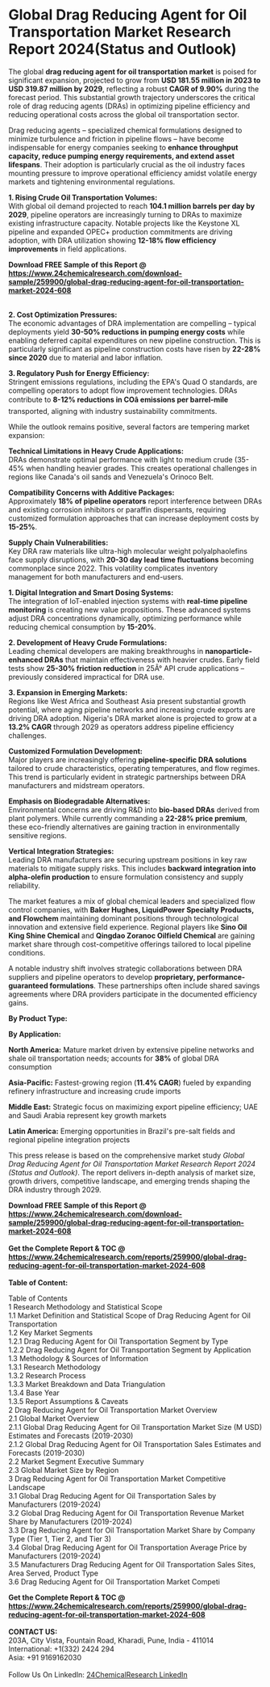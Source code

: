 <h1>Global Drag Reducing Agent for Oil Transportation Market Research Report 2024(Status and Outlook)</h1><p>The global <strong>drag reducing agent for oil transportation market</strong> is poised for significant expansion, projected to grow from <strong>USD 181.55 million in 2023 to USD 319.87 million by 2029</strong>, reflecting a robust <strong>CAGR of 9.90%</strong> during the forecast period. This substantial growth trajectory underscores the critical role of drag reducing agents (DRAs) in optimizing pipeline efficiency and reducing operational costs across the global oil transportation sector.</p><p>Drag reducing agents – specialized chemical formulations designed to minimize turbulence and friction in pipeline flows – have become indispensable for energy companies seeking to <strong>enhance throughput capacity, reduce pumping energy requirements, and extend asset lifespans</strong>. Their adoption is particularly crucial as the oil industry faces mounting pressure to improve operational efficiency amidst volatile energy markets and tightening environmental regulations.</p><p><strong>1. Rising Crude Oil Transportation Volumes:</strong><br>
With global oil demand projected to reach <strong>104.1 million barrels per day by 2029</strong>, pipeline operators are increasingly turning to DRAs to maximize existing infrastructure capacity. Notable projects like the Keystone XL pipeline and expanded OPEC+ production commitments are driving adoption, with DRA utilization showing <strong>12-18% flow efficiency improvements</strong> in field applications.</p><div><b>Download FREE Sample of this Report @ 
            <a href="https://www.24chemicalresearch.com/download-sample/259900/global-drag-reducing-agent-for-oil-transportation-market-2024-608">
            https://www.24chemicalresearch.com/download-sample/259900/global-drag-reducing-agent-for-oil-transportation-market-2024-608</a></b></div><br><p><strong>2. Cost Optimization Pressures:</strong><br>
The economic advantages of DRA implementation are compelling – typical deployments yield <strong>30-50% reductions in pumping energy costs</strong> while enabling deferred capital expenditures on new pipeline construction. This is particularly significant as pipeline construction costs have risen by <strong>22-28% since 2020</strong> due to material and labor inflation.</p><p><strong>3. Regulatory Push for Energy Efficiency:</strong><br>
Stringent emissions regulations, including the EPA's Quad O standards, are compelling operators to adopt flow improvement technologies. DRAs contribute to <strong>8-12% reductions in COâ emissions per barrel-mile</strong> transported, aligning with industry sustainability commitments.</p><p>While the outlook remains positive, several factors are tempering market expansion:</p><p><strong>Technical Limitations in Heavy Crude Applications:</strong><br>
	DRAs demonstrate optimal performance with light to medium crude (35-45% when handling heavier grades. This creates operational challenges in regions like Canada's oil sands and Venezuela's Orinoco Belt.</p><p><strong>Compatibility Concerns with Additive Packages:</strong><br>
	Approximately <strong>18% of pipeline operators</strong> report interference between DRAs and existing corrosion inhibitors or paraffin dispersants, requiring customized formulation approaches that can increase deployment costs by <strong>15-25%</strong>.</p><p><strong>Supply Chain Vulnerabilities:</strong><br>
	Key DRA raw materials like ultra-high molecular weight polyalphaolefins face supply disruptions, with <strong>20-30 day lead time fluctuations</strong> becoming commonplace since 2022. This volatility complicates inventory management for both manufacturers and end-users.</p><p><strong>1. Digital Integration and Smart Dosing Systems:</strong><br>
The integration of IoT-enabled injection systems with <strong>real-time pipeline monitoring</strong> is creating new value propositions. These advanced systems adjust DRA concentrations dynamically, optimizing performance while reducing chemical consumption by <strong>15-20%</strong>.</p><p><strong>2. Development of Heavy Crude Formulations:</strong><br>
Leading chemical developers are making breakthroughs in <strong>nanoparticle-enhanced DRAs</strong> that maintain effectiveness with heavier crudes. Early field tests show <strong>25-30% friction reduction</strong> in 25Â° API crude applications – previously considered impractical for DRA use.</p><p><strong>3. Expansion in Emerging Markets:</strong><br>
Regions like West Africa and Southeast Asia present substantial growth potential, where aging pipeline networks and increasing crude exports are driving DRA adoption. Nigeria's DRA market alone is projected to grow at a <strong>13.2% CAGR</strong> through 2029 as operators address pipeline efficiency challenges.</p><p><strong>Customized Formulation Development:</strong><br>
	Major players are increasingly offering <strong>pipeline-specific DRA solutions</strong> tailored to crude characteristics, operating temperatures, and flow regimes. This trend is particularly evident in strategic partnerships between DRA manufacturers and midstream operators.</p><p><strong>Emphasis on Biodegradable Alternatives:</strong><br>
	Environmental concerns are driving R&amp;D into <strong>bio-based DRAs</strong> derived from plant polymers. While currently commanding a <strong>22-28% price premium</strong>, these eco-friendly alternatives are gaining traction in environmentally sensitive regions.</p><p><strong>Vertical Integration Strategies:</strong><br>
	Leading DRA manufacturers are securing upstream positions in key raw materials to mitigate supply risks. This includes <strong>backward integration into alpha-olefin production</strong> to ensure formulation consistency and supply reliability.</p><p>The market features a mix of global chemical leaders and specialized flow control companies, with <strong>Baker Hughes, LiquidPower Specialty Products, and Flowchem</strong> maintaining dominant positions through technological innovation and extensive field experience. Regional players like <strong>Sino Oil King Shine Chemical</strong> and <strong>Qingdao Zoranoc Oilfield Chemical</strong> are gaining market share through cost-competitive offerings tailored to local pipeline conditions.</p><p>A notable industry shift involves strategic collaborations between DRA suppliers and pipeline operators to develop <strong>proprietary, performance-guaranteed formulations</strong>. These partnerships often include shared savings agreements where DRA providers participate in the documented efficiency gains.</p><p><strong>By Product Type:</strong></p><p><strong>By Application:</strong></p><p><strong>North America:</strong> Mature market driven by extensive pipeline networks and shale oil transportation needs; accounts for <strong>38%</strong> of global DRA consumption</p><p><strong>Asia-Pacific:</strong> Fastest-growing region (<strong>11.4% CAGR</strong>) fueled by expanding refinery infrastructure and increasing crude imports</p><p><strong>Middle East:</strong> Strategic focus on maximizing export pipeline efficiency; UAE and Saudi Arabia represent key growth markets</p><p><strong>Latin America:</strong> Emerging opportunities in Brazil's pre-salt fields and regional pipeline integration projects</p><p>This press release is based on the comprehensive market study <em>Global Drag Reducing Agent for Oil Transportation Market Research Report 2024 (Status and Outlook)</em>. The report delivers in-depth analysis of market size, growth drivers, competitive landscape, and emerging trends shaping the DRA industry through 2029.</p><div><b>Download FREE Sample of this Report @ 
            <a href="https://www.24chemicalresearch.com/download-sample/259900/global-drag-reducing-agent-for-oil-transportation-market-2024-608">
            https://www.24chemicalresearch.com/download-sample/259900/global-drag-reducing-agent-for-oil-transportation-market-2024-608</a></b></div><br><div><b>Get the Complete Report & TOC @ 
            <a href="https://www.24chemicalresearch.com/reports/259900/global-drag-reducing-agent-for-oil-transportation-market-2024-608">
            https://www.24chemicalresearch.com/reports/259900/global-drag-reducing-agent-for-oil-transportation-market-2024-608</a></b></div><br>
            <b>Table of Content:</b><p>Table of Contents<br />
1 Research Methodology and Statistical Scope<br />
1.1 Market Definition and Statistical Scope of Drag Reducing Agent for Oil Transportation<br />
1.2 Key Market Segments<br />
1.2.1 Drag Reducing Agent for Oil Transportation Segment by Type<br />
1.2.2 Drag Reducing Agent for Oil Transportation Segment by Application<br />
1.3 Methodology & Sources of Information<br />
1.3.1 Research Methodology<br />
1.3.2 Research Process<br />
1.3.3 Market Breakdown and Data Triangulation<br />
1.3.4 Base Year<br />
1.3.5 Report Assumptions & Caveats<br />
2 Drag Reducing Agent for Oil Transportation Market Overview<br />
2.1 Global Market Overview<br />
2.1.1 Global Drag Reducing Agent for Oil Transportation Market Size (M USD) Estimates and Forecasts (2019-2030)<br />
2.1.2 Global Drag Reducing Agent for Oil Transportation Sales Estimates and Forecasts (2019-2030)<br />
2.2 Market Segment Executive Summary<br />
2.3 Global Market Size by Region<br />
3 Drag Reducing Agent for Oil Transportation Market Competitive Landscape<br />
3.1 Global Drag Reducing Agent for Oil Transportation Sales by Manufacturers (2019-2024)<br />
3.2 Global Drag Reducing Agent for Oil Transportation Revenue Market Share by Manufacturers (2019-2024)<br />
3.3 Drag Reducing Agent for Oil Transportation Market Share by Company Type (Tier 1, Tier 2, and Tier 3)<br />
3.4 Global Drag Reducing Agent for Oil Transportation Average Price by Manufacturers (2019-2024)<br />
3.5 Manufacturers Drag Reducing Agent for Oil Transportation Sales Sites, Area Served, Product Type<br />
3.6 Drag Reducing Agent for Oil Transportation Market Competi</p><div><b>Get the Complete Report & TOC @ 
            <a href="https://www.24chemicalresearch.com/reports/259900/global-drag-reducing-agent-for-oil-transportation-market-2024-608">
            https://www.24chemicalresearch.com/reports/259900/global-drag-reducing-agent-for-oil-transportation-market-2024-608</a></b></div><br><b>CONTACT US:</b><br>
            203A, City Vista, Fountain Road, Kharadi, Pune, India - 411014<br>
            International: +1(332) 2424 294<br>
            Asia: +91 9169162030 <br><br>
            Follow Us On LinkedIn: <a href="https://www.linkedin.com/company/24chemicalresearch/">24ChemicalResearch LinkedIn</a>